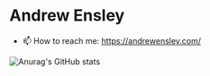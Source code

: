 # Andrew Ensley

- 📫 How to reach me: https://andrewensley.com/

![Anurag's GitHub stats](https://github-readme-stats.vercel.app/api?username=aensley&count_private=true)
